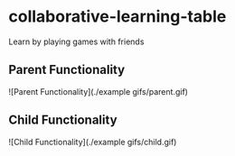 # collaborative-learning-table
Learn by playing games with friends


## Parent Functionality

![Parent Functionality](./example gifs/parent.gif)

## Child Functionality

![Child Functionality](./example gifs/child.gif)


